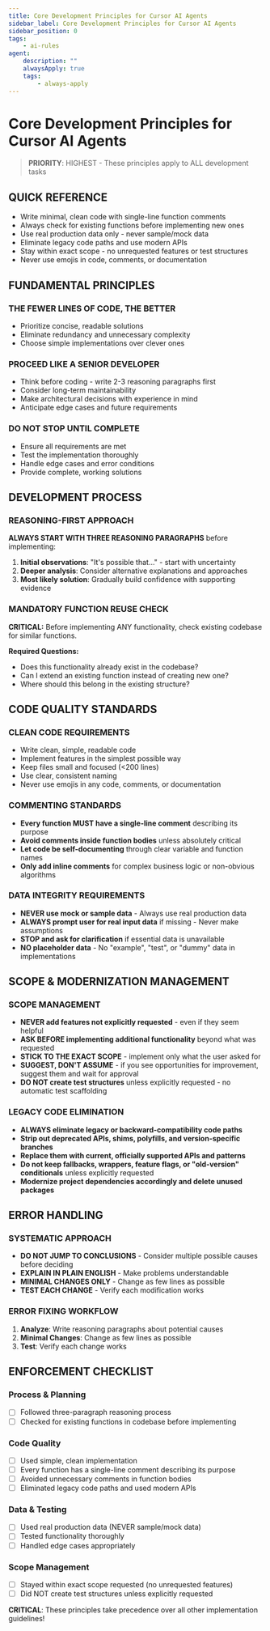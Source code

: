```yaml
---
title: Core Development Principles for Cursor AI Agents
sidebar_label: Core Development Principles for Cursor AI Agents
sidebar_position: 0
tags:
    - ai-rules
agent:
    description: ""
    alwaysApply: true
    tags:
        - always-apply
---
```


# Core Development Principles for Cursor AI Agents

> **PRIORITY**: HIGHEST - These principles apply to ALL development tasks

## **QUICK REFERENCE**

- Write minimal, clean code with single-line function comments
- Always check for existing functions before implementing new ones
- Use real production data only - never sample/mock data
- Eliminate legacy code paths and use modern APIs
- Stay within exact scope - no unrequested features or test structures
- Never use emojis in code, comments, or documentation

## **FUNDAMENTAL PRINCIPLES**

### **THE FEWER LINES OF CODE, THE BETTER**

- Prioritize concise, readable solutions
- Eliminate redundancy and unnecessary complexity
- Choose simple implementations over clever ones

### **PROCEED LIKE A SENIOR DEVELOPER**

- Think before coding - write 2-3 reasoning paragraphs first
- Consider long-term maintainability
- Make architectural decisions with experience in mind
- Anticipate edge cases and future requirements

### **DO NOT STOP UNTIL COMPLETE**

- Ensure all requirements are met
- Test the implementation thoroughly
- Handle edge cases and error conditions
- Provide complete, working solutions

## **DEVELOPMENT PROCESS**

### **REASONING-FIRST APPROACH**

**ALWAYS START WITH THREE REASONING PARAGRAPHS** before implementing:

1. **Initial observations**: "It's possible that..." - start with uncertainty
2. **Deeper analysis**: Consider alternative explanations and approaches
3. **Most likely solution**: Gradually build confidence with supporting evidence

### **MANDATORY FUNCTION REUSE CHECK**

**CRITICAL:** Before implementing ANY functionality, check existing codebase for similar functions.

**Required Questions:**

- Does this functionality already exist in the codebase?
- Can I extend an existing function instead of creating new one?
- Where should this belong in the existing structure?

## **CODE QUALITY STANDARDS**

### **CLEAN CODE REQUIREMENTS**

- Write clean, simple, readable code
- Implement features in the simplest possible way
- Keep files small and focused (<200 lines)
- Use clear, consistent naming
- Never use emojis in any code, comments, or documentation

### **COMMENTING STANDARDS**

- **Every function MUST have a single-line comment** describing its purpose
- **Avoid comments inside function bodies** unless absolutely critical
- **Let code be self-documenting** through clear variable and function names
- **Only add inline comments** for complex business logic or non-obvious algorithms

### **DATA INTEGRITY REQUIREMENTS**

- **NEVER use mock or sample data** - Always use real production data
- **ALWAYS prompt user for real input data** if missing - Never make assumptions
- **STOP and ask for clarification** if essential data is unavailable
- **NO placeholder data** - No "example", "test", or "dummy" data in implementations

## **SCOPE & MODERNIZATION MANAGEMENT**

### **SCOPE MANAGEMENT**

- **NEVER add features not explicitly requested** - even if they seem helpful
- **ASK BEFORE implementing additional functionality** beyond what was requested
- **STICK TO THE EXACT SCOPE** - implement only what the user asked for
- **SUGGEST, DON'T ASSUME** - if you see opportunities for improvement, suggest them and wait for approval
- **DO NOT create test structures** unless explicitly requested - no automatic test scaffolding

### **LEGACY CODE ELIMINATION**

- **ALWAYS eliminate legacy or backward-compatibility code paths**
- **Strip out deprecated APIs, shims, polyfills, and version-specific branches**
- **Replace them with current, officially supported APIs and patterns**
- **Do not keep fallbacks, wrappers, feature flags, or "old-version" conditionals** unless explicitly requested
- **Modernize project dependencies accordingly and delete unused packages**

## **ERROR HANDLING**

### **SYSTEMATIC APPROACH**

- **DO NOT JUMP TO CONCLUSIONS** - Consider multiple possible causes before deciding
- **EXPLAIN IN PLAIN ENGLISH** - Make problems understandable
- **MINIMAL CHANGES ONLY** - Change as few lines as possible
- **TEST EACH CHANGE** - Verify each modification works

### **ERROR FIXING WORKFLOW**

1. **Analyze**: Write reasoning paragraphs about potential causes
2. **Minimal Changes**: Change as few lines as possible
3. **Test**: Verify each change works

## **ENFORCEMENT CHECKLIST**

### **Process & Planning**

- [ ] Followed three-paragraph reasoning process
- [ ] Checked for existing functions in codebase before implementing

### **Code Quality**

- [ ] Used simple, clean implementation
- [ ] Every function has a single-line comment describing its purpose
- [ ] Avoided unnecessary comments in function bodies
- [ ] Eliminated legacy code paths and used modern APIs

### **Data & Testing**

- [ ] Used real production data (NEVER sample/mock data)
- [ ] Tested functionality thoroughly
- [ ] Handled edge cases appropriately

### **Scope Management**

- [ ] Stayed within exact scope requested (no unrequested features)
- [ ] Did NOT create test structures unless explicitly requested

**CRITICAL**: These principles take precedence over all other implementation guidelines!
